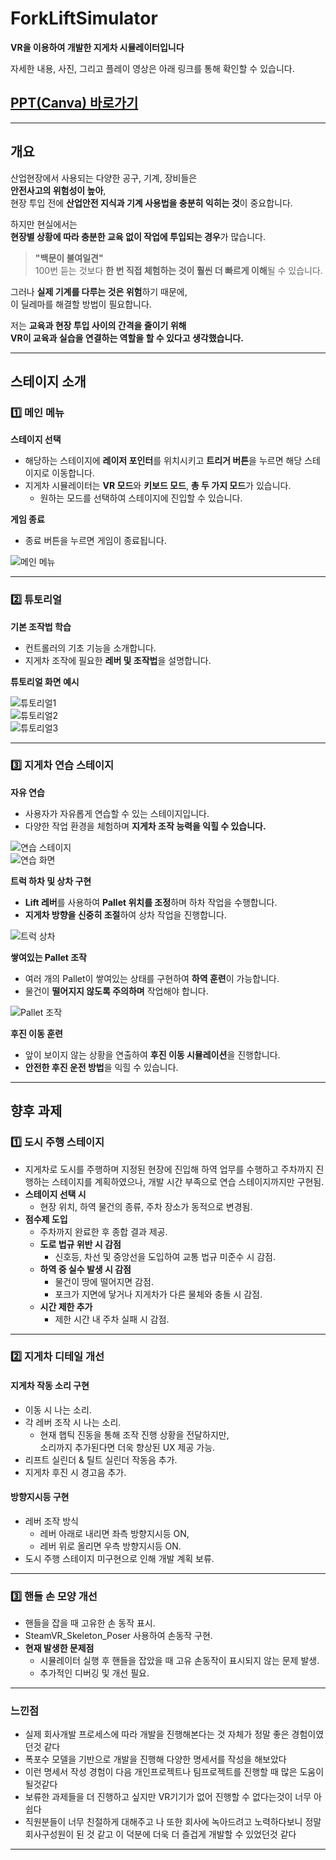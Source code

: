 #  ForkLiftSimulator  
**VR을 이용하여 개발한 지게차 시뮬레이터입니다**  

자세한 내용, 사진, 그리고 플레이 영상은 아래 링크를 통해 확인할 수 있습니다.
##  [PPT(Canva) 바로가기](https://www.canva.com/design/DAGcD0igoWU/2fEN4gZ7ayxXUdXio0dNWw/edit?utm_content=DAGcD0igoWU&utm_campaign=designshare&utm_medium=link2&utm_source=sharebutton)  

---

##  개요  
산업현장에서 사용되는 다양한 공구, 기계, 장비들은  
 **안전사고의 위험성이 높아**,  
현장 투입 전에 **산업안전 지식과 기계 사용법을 충분히 익히는 것**이 중요합니다.  

하지만 현실에서는  
 **현장별 상황에 따라 충분한 교육 없이 작업에 투입되는 경우**가 많습니다.  

> **"백문이 불여일견"**  
>  100번 듣는 것보다 **한 번 직접 체험하는 것이 훨씬 더 빠르게 이해**될 수 있습니다.  

그러나 **실제 기계를 다루는 것은 위험**하기 때문에,  
이 딜레마를 해결할 방법이 필요합니다.  

저는 **교육과 현장 투입 사이의 간격을 줄이기 위해**  
 **VR이 교육과 실습을 연결하는 역할을 할 수 있다고 생각했습니다.**  

---

##  스테이지 소개  

### 1️⃣ 메인 메뉴  
 **스테이지 선택**  
- 해당하는 스테이지에 **레이저 포인터**를 위치시키고 **트리거 버튼**을 누르면 해당 스테이지로 이동합니다.  
- 지게차 시뮬레이터는 **VR 모드**와 **키보드 모드**, **총 두 가지 모드**가 있습니다.  
  - 원하는 모드를 선택하여 스테이지에 진입할 수 있습니다.  

 **게임 종료**  
- 종료 버튼을 누르면 게임이 종료됩니다.  

![메인 메뉴](https://github.com/user-attachments/assets/12a15449-4788-4e65-8189-c874438fef76)  

---

### 2️⃣ 튜토리얼  
 **기본 조작법 학습**  
- 컨트롤러의 기초 기능을 소개합니다.  
- 지게차 조작에 필요한 **레버 및 조작법**을 설명합니다.  

 **튜토리얼 화면 예시**  

![튜토리얼1](https://github.com/user-attachments/assets/4415d4c8-78dc-430f-839a-9d052980596d)  
![튜토리얼2](https://github.com/user-attachments/assets/1141c378-df82-46b0-bc7d-872fd0764e35)  
![튜토리얼3](https://github.com/user-attachments/assets/971cc1df-afdb-4712-b4a9-277bab6c72cf)  

---

### 3️⃣ 지게차 연습 스테이지 
 **자유 연습**  
- 사용자가 자유롭게 연습할 수 있는 스테이지입니다.  
- 다양한 작업 환경을 체험하며 **지게차 조작 능력을 익힐 수 있습니다.**  

![연습 스테이지](https://github.com/user-attachments/assets/5b1b79ec-9a1e-45da-be54-06e09ec92716)  
![연습 화면](https://github.com/user-attachments/assets/52fbc11b-2c9a-444b-baa7-e49d6a468af4)  

 **트럭 하차 및 상차 구현**  
- **Lift 레버**를 사용하여 **Pallet 위치를 조정**하며 하차 작업을 수행합니다.  
- **지게차 방향을 신중히 조절**하여 상차 작업을 진행합니다.  

![트럭 상차](https://github.com/user-attachments/assets/1e8c6c35-1d82-4686-9589-b3021d73ddf0)  

 **쌓여있는 Pallet 조작**  
- 여러 개의 Pallet이 쌓여있는 상태를 구현하여 **하역 훈련**이 가능합니다.  
- 물건이 **떨어지지 않도록 주의하며** 작업해야 합니다.  

![Pallet 조작](https://github.com/user-attachments/assets/3de62b6c-a31c-4a54-a522-a0cb6c7aea14)  

 **후진 이동 훈련**  
- 앞이 보이지 않는 상황을 연출하여 **후진 이동 시뮬레이션**을 진행합니다.  
- **안전한 후진 운전 방법**을 익힐 수 있습니다.  

---

## 향후 과제  

### 1️⃣ 도시 주행 스테이지  
- 지게차로 도시를 주행하며 지정된 현장에 진입해 하역 업무를 수행하고 주차까지 진행하는 스테이지를 계획하였으나, 개발 시간 부족으로 연습 스테이지까지만 구현됨.  
- **스테이지 선택 시**  
  - 현장 위치, 하역 물건의 종류, 주차 장소가 동적으로 변경됨.  
- **점수제 도입**  
  - 주차까지 완료한 후 종합 결과 제공.  
  - **도로 법규 위반 시 감점**  
    - 신호등, 차선 및 중앙선을 도입하여 교통 법규 미준수 시 감점.  
  - **하역 중 실수 발생 시 감점**  
    - 물건이 땅에 떨어지면 감점.  
    - 포크가 지면에 닿거나 지게차가 다른 물체와 충돌 시 감점.  
  - **시간 제한 추가**  
    - 제한 시간 내 주차 실패 시 감점.  

---

### 2️⃣ 지게차 디테일 개선  
####  지게차 작동 소리 구현  
- 이동 시 나는 소리.  
- 각 레버 조작 시 나는 소리.  
  - 현재 햅틱 진동을 통해 조작 진행 상황을 전달하지만,  
    소리까지 추가된다면 더욱 향상된 UX 제공 가능.  
- 리프트 실린더 & 틸트 실린더 작동음 추가.  
- 지게차 후진 시 경고음 추가.  

####  방향지시등 구현  
- 레버 조작 방식  
  - 레버 아래로 내리면 좌측 방향지시등 ON,  
  - 레버 위로 올리면 우측 방향지시등 ON.  
- 도시 주행 스테이지 미구현으로 인해 개발 계획 보류.  

---

### 3️⃣ 핸들 손 모양 개선  
- 핸들을 잡을 때 고유한 손 동작 표시.  
- SteamVR_Skeleton_Poser 사용하여 손동작 구현.  
- **현재 발생한 문제점**  
  - 시뮬레이터 실행 후 핸들을 잡았을 때 고유 손동작이 표시되지 않는 문제 발생.  
  - 추가적인 디버깅 및 개선 필요.  

---

### 느낀점
- 실제 회사개발 프로세스에 따라 개발을 진행해본다는 것 자체가 정말 좋은 경험이였던것 같다
- 폭포수 모델을 기반으로 개발을 진행해 다양한 명세서를 작성을 해보았다
- 이런 명세서 작성 경험이 다음 개인프로젝트나 팀프로젝트를 진행할 때 많은 도움이 될것같다
- 보류한 과제들을 더 진행하고 싶지만 VR기기가 없어 진행할 수 없다는것이 너무 아쉽다
- 직원분들이 너무 친절하게 대해주고 나 또한 회사에 녹아드려고 노력하다보니 정말 회사구성원이 된 것 같고 이 덕분에 더욱 더 즐겁게 개발할 수 있었던것 같다

---
